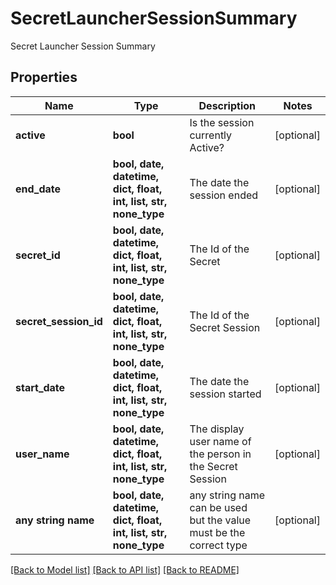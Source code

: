 # SecretLauncherSessionSummary

Secret Launcher Session Summary

## Properties
Name | Type | Description | Notes
------------ | ------------- | ------------- | -------------
**active** | **bool** | Is the session currently Active? | [optional] 
**end_date** | **bool, date, datetime, dict, float, int, list, str, none_type** | The date the session ended | [optional] 
**secret_id** | **bool, date, datetime, dict, float, int, list, str, none_type** | The Id of the Secret | [optional] 
**secret_session_id** | **bool, date, datetime, dict, float, int, list, str, none_type** | The Id of the Secret Session | [optional] 
**start_date** | **bool, date, datetime, dict, float, int, list, str, none_type** | The date the session started | [optional] 
**user_name** | **bool, date, datetime, dict, float, int, list, str, none_type** | The display user name of the person in the Secret Session | [optional] 
**any string name** | **bool, date, datetime, dict, float, int, list, str, none_type** | any string name can be used but the value must be the correct type | [optional]

[[Back to Model list]](../README.md#documentation-for-models) [[Back to API list]](../README.md#documentation-for-api-endpoints) [[Back to README]](../README.md)


